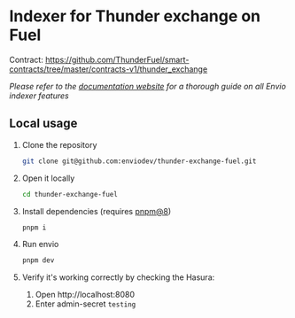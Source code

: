 # Indexer for Thunder exchange on Fuel

Contract: https://github.com/ThunderFuel/smart-contracts/tree/master/contracts-v1/thunder_exchange

_Please refer to the [documentation website](https://docs.envio.dev) for a thorough guide on all Envio indexer features_

## Local usage

1. Clone the repository

   ```sh
   git clone git@github.com:enviodev/thunder-exchange-fuel.git
   ```

2. Open it locally

   ```sh
   cd thunder-exchange-fuel
   ```

3. Install dependencies (requires [pnpm@8](https://pnpm.io/))

   ```sh
   pnpm i
   ```

4. Run envio

   ```sh
   pnpm dev
   ```

5. Verify it's working correctly by checking the Hasura:
   1. Open http://localhost:8080
   2. Enter admin-secret `testing`
